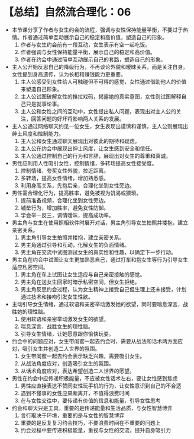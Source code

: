 # 【总结】自然流合理化：06

-   本节课分享了作者与女生约会的流程，强调与女性保持能量平衡，不要过于热情。作者通过简单互动展示自己的稳定和高价值，塑造自己的形象。
    1.  作者与女生约会前有一段互动，女生表示有空一起吃饭。
    2.  作者强调与女性保持能量平衡，展示自己的稳定和高价值。
    3.  作者在约会中通过简单互动展示自己的套路，塑造自己的形象。
-   主人公开始反思自己的降级行为，不再谈论外貌和暧昧关系，而是关注自身。女性提到身高遗传，认为长相和赚钱能力更重要。
    1.  主人公感受到女性给人可触碰但不可得的感觉，女性通过借助他人的价值来塑造自己形象。
    2.  主人公试图破解女性的推拉戏码，揭露她的真实意图，女性则试图解释自己只是就事论事。
    3.  主人公和女性之间的互动中，女性提出私人问题，表现出对主人公的关注，回答问题的好坏将影响两人关系的发展。
-   主人公通过网络聊天约见一位女生，女生表现出谨慎和谨慎，主人公则展现出绅士风度和控制能力。
    1.  主人公和女生通过聊天展现出对彼此的期待和疑虑。
    2.  主人公在约会中展现出绅士风度，让女生感到安全和信任。
    3.  主人公通过控制自己的行为和言辞，展现出对女生的尊重和真诚。
-   男性应利用人性吸引女性，控制情绪，多转场提高女性接受度。
    1.  控制情绪，夸奖女性外貌，拉近距离。
    2.  多转场，提高女性情绪，增加熟悉感。
    3.  利用身高关系，先抱后亲，合理化坐到女性旁边。
-   男性需合理化行为，提高胜率，避免被视为饥渴或猥琐。
    1.  提前准备视频，合理化坐到女性旁边。
    2.  铺垫行为，增加胜率，避免女性防御。
    3.  学会举一反三，调情暧昧，提高成功率。
-   男主角与女生在使用照相软件时展开对话，男主角引导女生拍照并搂抱，建立亲密关系。
    1.  男主角引导女生拍照并搂抱，建立亲密关系。
    2.  男主角通过引导和互动，化解女生的负面情绪。
    3.  男主角在交流中试图测试女生的真实性和性趣，以确定下一步行动。
-   男主角在约会中试图让女生更加熟悉自己，通过打车和抱女生等行为引导女生适应私密空间。
    1.  男主角在车上试图让女生适应与自己亲密接触的感觉。
    2.  男主角在送女生回家时暗示私密空间，但女生拒绝。
    3.  男主角反思约会过程，认为女生精神上接受自己但生理上还未接受，计划通过技术和接吻引发女生性欲。
-   主动引导女生情绪，通过软语和亲密举动激发她的欲望，同时要喘息深言，战胜她的理性脑。
    1.  使用软语和亲密举动激发女生的欲望。
    2.  喘息深言，战胜女生的理性脑。
    3.  引导女生情绪，让她愿意跟你愉快玩耍。
-   约会中的问题应对，女生带闺蜜一起去约会时，需要从战法和话术两方面应对，吸引女生并创造二人世界的氛围。
    1.  女生带闺蜜一起去约会表示缺乏兴趣，需要吸引女生。
    2.  从战法角度应对，创造吸引女生的氛围。
    3.  从话术角度应对，表达希望创造二人世界的愿望。
-   男性在约会中应传递积极能量，不应被女性话术左右，要让女性感到焦虑
    1.  男性应直接表达不赞同女性玩手机的行为，让女性意识到自己的不合适
    2.  遇到不懂事的女性应果断离开，不值得浪费时间
    3.  在与女性交往中，要传递有价值的信息和能量，引导女性思考
-   约会和聊天只是工具，重要的是传递能量和生活品质，与女性智慧博弈
    1.  言行取决于环境，重要的是与女性的智慧博弈
    2.  重要的是反复复习约会技巧，不要浪费时间在不重要的问题上
    3.  约会过程中要传递积极能量，重视与女性的交流，提升自身吸引力
